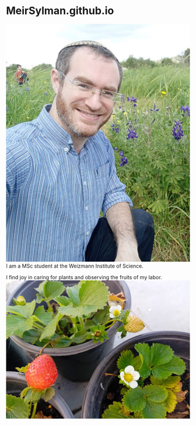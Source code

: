 # MeirSylman.github.io
![pic](/WhatsApp%20Image%202024-04-17%20at%2017.17.08.jpeg)
I am a MSc student at the Weizmann Institute of Science.

I find joy in caring for plants and observing the fruits of my labor.
![strawberry](/WhatsApp%20Image%202024-04-14%20at%2011.23.55.jpeg)
